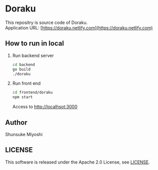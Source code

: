# Doraku

This repositry is source code of Doraku.  
Application URL: [https://doraku.netlify.com](https://doraku.netlify.com)

## How to run in local

1. Run backend server

    ```bash
    cd backend
    go build
    ./doraku
    ```

2. Run front end

    ```bash
    cd frontend/doraku
    npm start
    ```

    Access to [http://localhsot:3000](http://localhsot:3000)

## Author

Shunsuke Miyoshi

## LICENSE

This software is released under the Apache 2.0 License, see [LICENSE](./LICENSE).